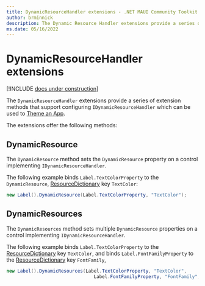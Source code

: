 ```yaml
---
title: DynamicResourceHandler extensions - .NET MAUI Community Toolkit
author: brminnick
description: The Dynamic Resource Handler extensions provide a series of extension methods that support configuring IDynamicResourceHandler
ms.date: 05/16/2022
---
```


# DynamicResourceHandler extensions

[!INCLUDE [docs under construction](../../includes/preview-note.md)]

The `DynamicResourceHandler` extensions provide a series of extension methods that support configuring `IDynamicResourceHandler` which can be used to [Theme an App](/dotnet/maui/user-interface/theming).

The extensions offer the following methods:

## DynamicResource

The `DynamicResource` method sets the `DynamicResource` property on a control implementing `IDynamicResourceHandler`.

The following example binds `Label.TextColorProperty` to the `DynamicResource`, [ResourceDictionary](dotnet/maui/fundamentals/resource-dictionaries) key `TextColor`:

```csharp
new Label().DynamicResource(Label.TextColorProperty, "TextColor");
```

## DynamicResources

The `DynamicResources` method sets multiple `DynamicResource` properties on a control implementing `IDynamicResourceHandler`.

The following example binds `Label.TextColorProperty` to the [ResourceDictionary](dotnet/maui/fundamentals/resource-dictionaries) key `TextColor`, and binds `Label.FontFamilyProperty` to the [ResourceDictionary](dotnet/maui/fundamentals/resource-dictionaries) key `FontFamily`,

```csharp
new Label().DynamicResources(Label.TextColorProperty, "TextColor", 
                                Label.FontFamilyProperty, "FontFamily", );
```
